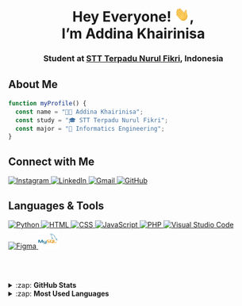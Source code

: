<div align="center">
  <h1>Hey Everyone! <img src="https://github.com/ABSphreak/ABSphreak/blob/master/gifs/Hi.gif" width="30px" height="30px">,<br/>I’m Addina Khairinisa</h1>
  <h3>Student at <a href="https://nurulfikri.ac.id/" title="STT Terpadu Nurul Fikri">STT Terpadu Nurul Fikri</a>, Indonesia</h3>
</div>

## About Me

```javascript
function myProfile() {
  const name = "👋🏻 Addina Khairinisa";
  const study = "🎓 STT Terpadu Nurul Fikri";
  const major = "📖 Informatics Engineering";
}
```

## Connect with Me

<p>
  <a href="https://www.instagram.com/addina.ak/" title="Instagram">
    <img src="https://upload.wikimedia.org/wikipedia/commons/e/e7/Instagram_logo_2016.svg" alt="Instagram" height="40" width="40"> 
  </a>
  <a href="https://www.linkedin.com/in/addinakhair/" title="LinkedIn">
    <img src="https://raw.githubusercontent.com/rahuldkjain/github-profile-readme-generator/master/src/images/icons/Social/linked-in-alt.svg" alt="LinkedIn" height="40" width="40"> 
  </a>
  <a href="mailto:addi21148ti@student.nurulfikri.ac.id" title="Gmail">
    <img src="https://api.iconify.design/logos/google-gmail.svg" alt="Gmail" height="40" width="40"> 
  </a>
  <a href="https://github.com/addinakhair55" title="GitHub">
    <img src="https://api.iconify.design/bi/github.svg?color=%235c6bc0" alt="GitHub" height="40" width="40"> 
  </a>
</p>

## Languages & Tools

<div>
  <a href="https://www.python.org" title="Python">
    <img src="https://api.iconify.design/logos/python.svg" alt="Python" height="40" width="40"> 
  </a>
  <a href="https://www.w3schools.com/html" title="HTML">
    <img src="https://api.iconify.design/vscode-icons/file-type-html.svg" alt="HTML" height="40" width="40"> 
  </a>
  <a href="https://www.w3schools.com/css" title="CSS">
    <img src="https://api.iconify.design/vscode-icons/file-type-css.svg" alt="CSS" height="40" width="40"> 
  </a>
  <a href="https://www.javascript.com" title="JavaScript">
    <img src="https://api.iconify.design/logos/javascript.svg" alt="JavaScript" height="40" width="40"> 
  </a>  <a href="https://www.php.net" title="PHP">
    <img src="https://api.iconify.design/logos/php.svg" alt="PHP" height="40" width="40"> 
  </a>
   <a href="https://code.visualstudio.com" title="Visual Studio Code">
    <img src="https://api.iconify.design/logos/visual-studio-code.svg" alt="Visual Studio Code" height="40" width="40"> 
  </a>
  <a href="https://www.figma.com" title="Figma">
    <img src="https://api.iconify.design/logos/figma.svg" alt="Figma" height="40" width="40"> 
  </a>
  <a href="https://www.mysql.com/" target="_blank" rel="noreferrer"> 
    <img src="https://raw.githubusercontent.com/devicons/devicon/master/icons/mysql/mysql-original-wordmark.svg" alt="mysql" width="40" height="40">
  </a> 
</div>

<br/><br/>

<details>
  <summary>:zap: <strong>GitHub Stats</strong></summary>

  <img height="180em" src="https://github-readme-stats-eight-theta.vercel.app/api?username=alfkri&show_icons=true&theme=algolia&include_all_commits=true&count_private=true"/>

</details>

<details>
  <summary>:zap: <strong>Most Used Languages</strong></summary>

  <img  height="180em" src="https://github-readme-stats-eight-theta.vercel.app/api/top-langs/?username=alfkri&layout=compact&langs_count=8&theme=algolia"/>

</details>
